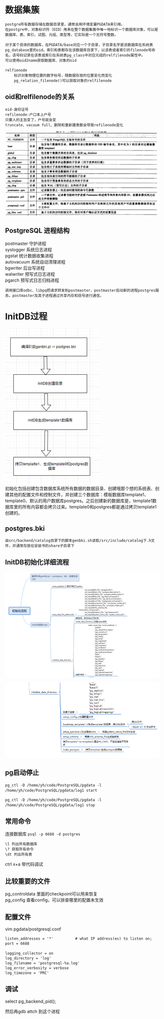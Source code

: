 # 数据集簇
    postgre所有数据存储在数据目录里，通常会用环境变量PGDATA来引用。
    在postgre中，对象标识符（OID）用来在整个数据集簇中唯一地标识一个数据库对象，可以是数据库、表、索引、试图、元组、类型等，它实际是一个无符号整数。

    对于某个具体的数据库，在PGDATA/base对应一个子目录，子目录名字是该数据库在系统表pg_database里的oid。索引和表都存在该数据库目录下，以该表或者索引的filenode号命名，该号码记录在该表或索引在系统表pg_class中对应元组的relfilenode属性中。  
    可以使用oid2name获取数据库、对象的oid

    relfienode
        标识对象物理位置的数字标号，随数据存放的位置变化而变化  
        pg_relation_filenode()可以获取对象的relfilenode  
    
## oid和relfilenode的关系
    oid-身份证号  
    refilenode-户口本上户号  
    只要人的主旨变了，户号就会变  
    truncate、vacuum full、删除和重新建表都会导致refilenode变化


![](../images/postgresql/image.png)
 
## PostgreSQL 进程结构
postmaster 守护进程  
syslogger 系统日志进程  
pgstat 统计数据收集进程  
autovacuum 系统自动清理进程  
bgwriter 后台写进程  
walwriter 预写式日志进程  
pgarch 预写式日志归档进程  

    调用接口库odbc、libpq把请求转发到postmaster，postmaster启动新的进程postgres服务。postmaster及其子进程通过共享内存和信号进行通信。

# InitDB过程
![](../images/postgresql/image-3.png)  
    初始化包括创建包含数据库系统所有数据的数据目录、创建哦那个想的系统表、创建其他的配置文件和控制文件，并创建三个数据库：模板数据库template1、template0、默认的用户数据库postgres。之后创建新的数据库是，template1数据库里的所有内容都会拷贝过来。template0和postgres都是通过拷贝template1创建的。

## postgres.bki

    由src/backend/catalog目录下的脚本genbki.sh读取/src/include/catalog下.h文件，并通常存放在安装书的share子目录下

## InitDB初始化详细流程
![](../images/postgresql/image-1.png)

![](../images/postgresql/image-2.png)

## pg启动停止
`pg_ctl -D /home/yh/code/PostgreSQL/pgdata -l /home/yh/code/PostgreSQL/pgdata/log1 start`

`pg_ctl -D /home/yh/code/PostgreSQL/pgdata -l /home/yh/code/PostgreSQL/pgdata/log1 stop`

## 常用命令
连接数据库
`psql -p 6688 -d postgres`
```
\l 列出所有数据库
\? 获取所有命令
\dt 列出所有表
```

ctrl x+a 带代码调试
## 比较重要的文件
pg_controldata 里面的checkpoint可以用来恢复  
pg_config 查看config，可以排查哪里的配置未生效  

## 配置文件
vim pgdata/postgresql.conf
```
listen_addresses = '*'          # what IP address(es) to listen on;
port = 6688

logging_collector = on
log_directory = 'log'
log_filename = 'postgresql-%a.log'
log_error_verbosity = verbose
log_timezone = 'PRC'

```

## 调试

select pg_backend_pid();

然后再gdb attch 到这个进程




